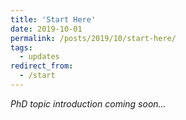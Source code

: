 ```yaml
---
title: 'Start Here'
date: 2019-10-01
permalink: /posts/2019/10/start-here/
tags:
  - updates
redirect_from:
  - /start
---
```


*PhD topic introduction coming soon...*